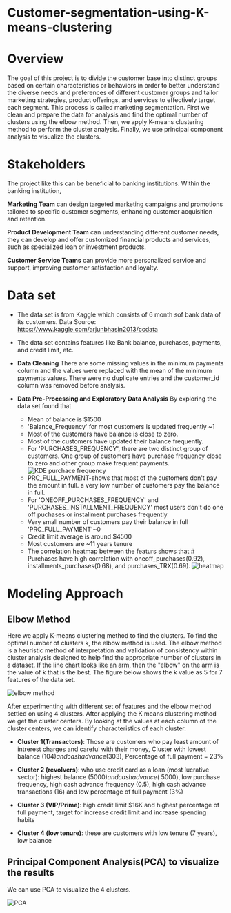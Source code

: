 # Customer-segmentation-using-K-means-clustering

# Overview 
The goal of this project is to divide the customer base into distinct groups based on certain characteristics or behaviors in order to better understand the diverse needs and preferences of different customer groups and tailor marketing strategies, product offerings, and services to effectively target each segment. This process is called marketing segmentation.
First we clean and prepare the data for analysis and find the optimal number of clusters using the elbow method. Then, we apply K-means clustering method to perform the cluster analysis. Finally, we use principal component analysis to visualize the clusters.

# Stakeholders
The project like this can be beneficial to banking institutions.
Within the banking institution,

**Marketing Team** can design targeted marketing campaigns and promotions tailored to specific customer segments, enhancing customer acquisition and retention.

**Product Development Team** can understanding different customer needs, they can develop and offer customized financial products and services, such as specialized loan or investment products.

**Customer Service Teams** can provide more personalized service and support, improving customer satisfaction and loyalty.

# Data set 
* The data set is from Kaggle which consists of 6 month sof bank data of its customers. Data Source: https://www.kaggle.com/arjunbhasin2013/ccdata
* The data set contains features like Bank balance, purchases, payments, and credit limit, etc. 

* **Data Cleaning**
There are some missing values in the minimum payments column and the values were replaced with the mean of the minimum payments values. There were no duplicate entries and the customer_id column was removed before analysis. 

* **Data Pre-Processing and Exploratory Data Analysis**
  By exploring the data set found that
  * Mean of balance is $1500
  * 'Balance_Frequency' for most customers is updated frequently ~1
  * Most of the customers have balance is close to zero.
  * Most of the customers have updated their balance frequently.
  * For 'PURCHASES_FREQUENCY', there are two distinct group of customers. One group of customers have purchase frequency close to zero and other group make frequent payments.
    ![KDE purchace frequency](https://github.com/user-attachments/assets/aef0d4fd-4ceb-48d3-8e71-e0455dfc2bcb)
  * PRC_FULL_PAYMENT-shows that most of the customers don't pay the amount in full. a very low number of customers pay the balance in full.
  * For 'ONEOFF_PURCHASES_FREQUENCY' and 'PURCHASES_INSTALLMENT_FREQUENCY' most users don't do one off puchases or installment purchases frequently
  * Very small number of customers pay their balance in full 'PRC_FULL_PAYMENT'~0
  * Credit limit average is around $4500
  * Most customers are ~11 years tenure
  * The correlation heatmap between the featurs shows that # Purchases have high correlation with oneoff_purchases(0.92), installments_purchases(0.68), and purchases_TRX(0.69).
    ![heatmap](https://github.com/user-attachments/assets/91a6832f-d4c8-4188-a243-39c8aeb96f1a)
# Modeling Approach 
## Elbow Method
Here we apply K-means clustering method to find the clusters. To find the optimal number of clusters k, the elbow method is used. 
The elbow method is a heuristic method of interpretation and validation of consistency within cluster analysis designed to help find the appropriate number of clusters in a dataset.
If the line chart looks like an arm, then the "elbow" on the arm is the value of k that is the best.
The figure below shows the k value as 5 for 7 features of the data set.

![elbow method](https://github.com/user-attachments/assets/1c832df7-3fb3-4c0b-a210-cc3701551e33)

After experimenting with different set of features and the elbow method settled on using 4 clusters. 
After applying the K means clustering method we get the cluster centers. By looking at the values at each column of the cluster centers, we can identify characteristics of each cluster. 

* **Cluster 1(Transactors)**: Those are customers who pay least amount of intrerest charges and careful with their money, Cluster with lowest balance ($104) and cash advance ($303), Percentage of full payment = 23%

* **Cluster 2 (revolvers)**: who use credit card as a loan (most lucrative sector): highest balance ($5000) and cash advance (~$5000), low purchase frequency, high cash advance frequency (0.5), high cash advance transactions (16) and low percentage of full payment (3%)

* **Cluster 3 (VIP/Prime)**: high credit limit $16K and highest percentage of full payment, target for increase credit limit and increase spending habits

* **Cluster 4 (low tenure)**: these are customers with low tenure (7 years), low balance

## Principal Component Analysis(PCA) to visualize the results
We can use PCA to visualize the 4 clusters.

![PCA](https://github.com/user-attachments/assets/4cb8f0d2-484b-450f-b492-f45864078aea)





